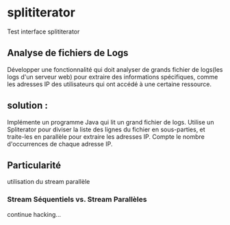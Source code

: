 # splititerator

Test interface splititerator

## Analyse de fichiers de Logs

Développer une fonctionnalité qui doit analyser de grands fichier de logs(les logs d'un serveur web) pour extraire des informations spécifiques, comme les adresses IP des utilisateurs qui ont accédé à une certaine ressource.

## solution :

Implémente un programme Java qui lit un grand fichier de logs.
Utilise un Spliterator pour diviser la liste des lignes du fichier en sous-parties, et traite-les en parallèle pour extraire les adresses IP.
Compte le nombre d'occurrences de chaque adresse IP.

## Particularité

utilisation du stream parallèle

### Stream Séquentiels vs. Stream Parallèles

continue hacking...
